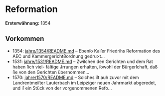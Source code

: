 # Reformation

**Ersterwähnung:** 1354

## Vorkommen
- 1354: [jahre/1354/README.md](../jahre/1354/README.md) – Ebenſo Kaiſer Friedrihs Reformation des
AEC und Kammergericht8ordnung gedru>t...
- 1531: [jahre/1531/README.md](../jahre/1531/README.md) – Zwiſchen den Gerichten und dem Rat haben ſich viel-
fältige Jrrungen erhalten, ſowohl der Bürgerſchaft, daß
ſie von den Gerichten übernommen...
- 1570: [jahre/1570/README.md](../jahre/1570/README.md) – Solches
iſt auh zuvor mit dem Landrentmeiſter Lauterbach im
Leipziger neuen Jahrmarkt abgeredet, und iſ ein Stück
von der vorgenommenen Refo...

